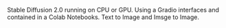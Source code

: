 Stable Diffusion 2.0 running on CPU or GPU. Using a Gradio interfaces and contained in a Colab Notebooks.
Text to Image and Imsge to Image.

